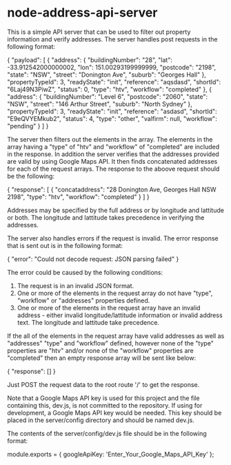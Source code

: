 # node-address-api-server

This is a simple API server that can be used to filter out property information and verify addresses. The server handles post requests
in the following format:

{
    "payload": [
        {
            "address": {
                "buildingNumber": "28",
                "lat": -33.912542000000002,
                "lon": 151.00293199999999,
                "postcode": "2198",
                "state": "NSW",
                "street": "Donington Ave",
                "suburb": "Georges Hall"
            },
            "propertyTypeId": 3,
            "readyState": "init",
            "reference": "aqsdasd",
            "shortId": "6Laj49N3PiwZ",
            "status": 0,
            "type": "htv",
            "workflow": "completed"
        },
        {
            "address": {
                "buildingNumber": "Level 6",
                "postcode": "2060",
                "state": "NSW",
                "street": "146 Arthur Street",
                "suburb": "North Sydney"
            },
            "propertyTypeId": 3,
            "readyState": "init",
            "reference": "asdasd",
            "shortId": "E9eQVYEMkub2",
            "status": 4,
            "type": "other",
            "valfirm": null,
            "workflow": "pending"
        }
    ]
}

The server then filters out the elements in the array. The elements in the array having a "type" of "htv" and "workflow" of "completed"
are included in the response. In addition the server verifies that the addresses provided are valid by using Google Maps API. It then
finds concatenated addresses for each of the request arrays. The response to the aboove request should be the following:

{
    "response": [
        {
            "concataddress": "28 Donington Ave, Georges Hall NSW 2198",
            "type": "htv",
            "workflow": "completed"
        }
    ]
}

Addresses may be specified by the full address or by longitude and lattitude or both. The longitude and lattitude takes precedence in
verifying the addresses.

The server also handles errors if the request is invalid. The error response that is sent out is in the following format:

{
    "error": "Could not decode request: JSON parsing failed"
}

The error could be caused by the following conditions:

1. The request is in an invalid JSON format.
2. One or more of the elements in the request array do not have "type", "workflow" or "addresses" properties defined.
3. One or more of the elements in the request array have an invalid address - either invalid longitude/lattitude information or
   invalid address text. The longitude and lattitude take precedence.

If the all of the elements in the request array have valid addresses as well as "addresses" "type" and "workflow" defined, however
none of the "type" properties are "htv" and/or none of the "workflow" properties are "completed" then an empty response array will 
be sent like below:

{
    "response": []
}

Just POST the request data to the root route '/' to get the response.

Note that a Google Maps API key is used for this project and the file containing this, dev.js, is not committed to the repository.
If using for development, a Google Maps API key would be needed. This key should be placed in the server/config directory and should
be named dev.js.

The contents of the server/config/dev.js file should be in the following format:

module.exports = {
    googleApiKey: 'Enter_Your_Google_Maps_API_Key'
};
